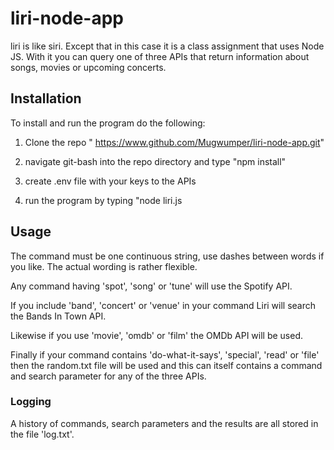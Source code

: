# liri-node-app
liri is like siri. Except that in this case it is a class assignment that uses Node JS. With it you can query one of three APIs that return information about songs, movies or upcoming concerts.

## Installation
To install and run the program do the following: 

1. Clone the repo " https://www.github.com/Mugwumper/liri-node-app.git"

2. navigate git-bash into the repo directory and type "npm install"

3. create .env file with your keys to the APIs

4. run the program by typing "node liri.js <command> <search>

## Usage

The command must be one continuous string, use dashes between words if you like. The actual wording is rather flexible. 

Any command having 'spot', 'song' or 'tune' will use the Spotify API. 

If you include 'band', 'concert' or 'venue' in your command Liri will search the Bands In Town API.

Likewise if you use 'movie', 'omdb' or 'film' the OMDb API will be used. 

Finally if your command contains 'do-what-it-says', 'special', 'read' or 'file' then the random.txt file will be used and this can itself contains a command and search parameter for any of the three APIs. 

### Logging

A history of commands, search parameters and the results are all stored in the file 'log.txt'.


